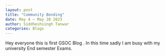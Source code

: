 ```yaml
---
layout: post
title: "Community Bonding"
date: May 4 – May 28 2023
author: Siddheshsingh Tanwar
categories: Blogs
---
```


Hey everyone this is first GSOC Blog .
In this time sadly I am busy with my university End semester Exams.
